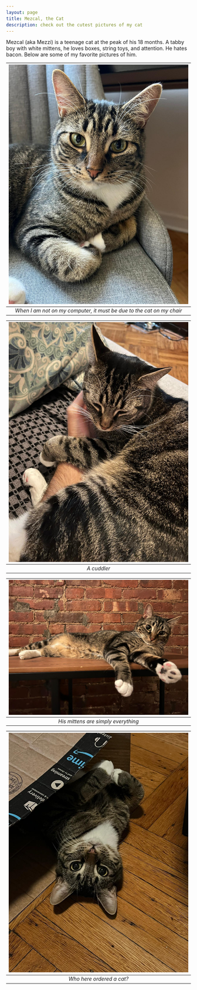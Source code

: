 ```yaml
---
layout: page
title: Mezcal, the Cat
description: check out the cutest pictures of my cat
---
```


Mezcal (aka Mezzi) is a teenage cat at the peak of his 18 months. A tabby boy with white mittens, he loves boxes, string toys, and attention. He hates bacon. Below are some of my favorite pictures of him.

| ![chair](../images/cat/chair.JPG) | 
|:--:| 
| *When I am not on my computer, it must be due to the cat on my chair* |


| ![cuddle](../images/cat/cuddle.JPG) | 
|:--:| 
| *A cuddler* |


| ![mittens](../images/cat/mittens.JPG) | 
|:--:| 
| *His mittens are simply everything* |


| ![box](../images/cat/box2.JPG) | 
|:--:| 
| *Who here ordered a cat?* |

